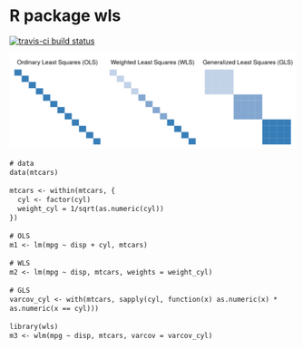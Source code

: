 # R package wls

[![travis-ci build status](https://travis-ci.org/variani/wls.svg?branch=master)](https://travis-ci.org/variani/wls)

![](docs/figures/varcovar-matrices-ggplot2.png)

```
# data
data(mtcars)

mtcars <- within(mtcars, {
  cyl <- factor(cyl)
  weight_cyl = 1/sqrt(as.numeric(cyl))
})
  
# OLS
m1 <- lm(mpg ~ disp + cyl, mtcars)

# WLS
m2 <- lm(mpg ~ disp, mtcars, weights = weight_cyl)

# GLS
varcov_cyl <- with(mtcars, sapply(cyl, function(x) as.numeric(x) * as.numeric(x == cyl)))

library(wls)
m3 <- wlm(mpg ~ disp, mtcars, varcov = varcov_cyl)
```
